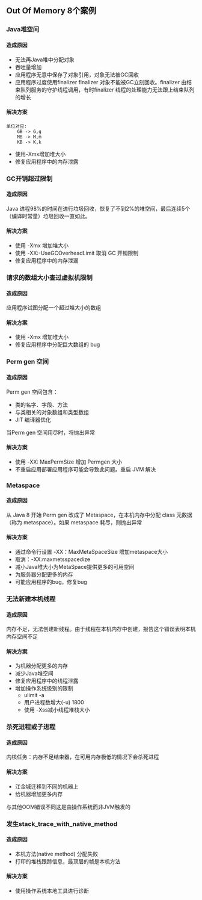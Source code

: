 ## Out Of Memory 8个案例

### Java堆空间

#### 造成原因
- 无法再Java堆中分配对象
- 吞吐量增加
- 应用程序无意中保存了对象引用，对象无法被GC回收
- 应用程序过度使用finalizer finalizer 对象不能被GC立刻回收。finalizer  由结束队列服务的守护线程调用，有时finalizer 线程的处理能力无法跟上结束队列的增长


#### 解决方案
```
单位对应: 
	GB -> G,g   
	MB -> M,m
	KB -> K,k
```

- 使用-Xmx增加堆大小
- 修复应用程序中的内存泄露



### GC开销超过限制

#### 造成原因
Java 进程98%的时间在进行垃圾回收，恢复了不到2%的堆空间，最后连续5个（编译时常量）垃圾回收一直如此。


#### 解决方案
- 使用 -Xmx 增加堆大小
- 使用 -XX:-UseGCOverheadLimit 取消 GC 开销限制
- 修复应用程序中的内存泄漏



### 请求的数组大小查过虚拟机限制

#### 造成原因
应用程序试图分配一个超过堆大小的数组


#### 解决方案
- 使用 -Xmx 增加堆大小
- 修复应用程序中分配巨大数组的 bug


### Perm gen 空间

#### 造成原因
Perm gen 空间包含：
- 类的名字、字段、方法
- 与类相关的对象数组和类型数组
- JIT 编译器优化

当Perm gen  空间用尽时，将抛出异常


#### 解决方案
- 使用 -XX: MaxPermSize 增加 Permgen 大小
- 不重启应用部署应用程序可能会导致此问题。重启 JVM 解决



### Metaspace

#### 造成原因
从 Java 8 开始 Perm gen 改成了 Metaspace，在本机内存中分配 class 元数据（称为 metaspace）。如果 metaspace 耗尽，则抛出异常


#### 解决方案
- 通过命令行设置  -XX：MaxMetaSpaceSize 增加metaspace大小
- 取消：-XX:maxmetsspacedize
- 减小Java堆大小为MetaSpace提供更多的可用空间
- 为服务器分配更多的内存
- 可能应用程序的bug，修复bug


### 无法新建本机线程

#### 造成原因
内存不足，无法创建新线程。由于线程在本机内存中创建，报告这个错误表明本机内存空间不足


#### 解决方案
- 为机器分配更多的内存
- 减少Java堆空间
- 修复应用程序中的线程泄露
- 增加操作系统级别的限制
	- ulimit -a
	- 用户进程数增大(-u)  1800
	- 使用 -Xss减小线程堆栈大小



### 杀死进程或子进程
#### 造成原因
内核任务：内存不足结束器，在可用内存极低的情况下会杀死进程



#### 解决方案
- 江金城迁移到不同的机器上
- 给机器增加更多内存

与其他OOM错误不同这是由操作系统而非JVM触发的




### 发生stack_trace_with_native_method

#### 造成原因
- 本机方法(native method) 分配失败
- 打印的堆栈跟踪信息，最顶层的帧是本机方法



#### 解决方案
- 使用操作系统本地工具进行诊断

